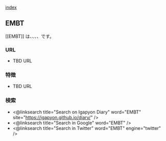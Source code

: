 [index](https://igapyon.github.io/diary/keyword/index.html)

## EMBT

[[EMBT]] は、、、、です。

### URL

* TBD URL

### 特徴

* TBD URL

### 検索

* <@linksearch title="Search on Igapyon Diary" word="EMBT" site="https://igapyon.github.io/diary/" />
* <@linksearch title="Search in Google" word="EMBT" />
* <@linksearch title="Search in Twitter" word="EMBT" engine="twitter" />

